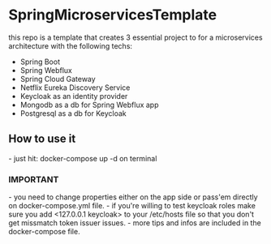 # SpringMicroservicesTemplate

this repo is a template that creates 3 essential project to for a microservices architecture with the following techs: 
 - Spring Boot
 - Spring Webflux 
 - Spring Cloud Gateway
 - Netflix Eureka Discovery Service
 - Keycloak as an identity provider
 - Mongodb as a db for Spring Webflux app
 - Postgresql as a db for Keycloak

<H2>How to use it</H2>
 - just hit: docker-compose up -d on terminal

<H3>IMPORTANT</h3>
 - you need to change properties either on the app side or pass'em directly on docker-compose.yml file.
 - if you're willing to test keycloak roles make sure you add <127.0.0.1 keycloak> to your /etc/hosts file so that you don't get missmatch token issuer issues.
 - more tips and infos are included in the docker-compose file.
